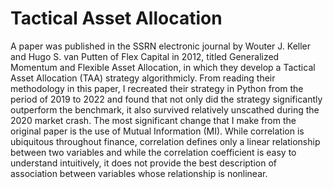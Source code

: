 # Tactical Asset Allocation

A paper was published in the SSRN electronic journal by Wouter J. Keller and Hugo S. van Putten of Flex Capital in 2012, titled Generalized Momentum and Flexible Asset Allocation, in which they develop a Tactical Asset Allocation (TAA) strategy algorithmicly. From reading their methodology in this paper, I recreated their strategy in Python from the period of 2019 to 2022 and found that not only did the strategy significantly outperform the benchmark, it also survived relatively unscathed during the 2020 market crash. The most significant change that I make from the original paper is the use of Mutual Information (MI). While correlation is ubiquitous throughout finance, correlation defines only a linear relationship between two variables and while the correlation coefficient is easy to understand intuitively, it does not provide the best description of association between variables whose relationship is nonlinear.
